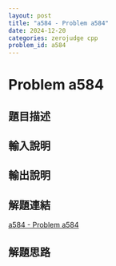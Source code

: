 ```yaml
---
layout: post
title: "a584 - Problem a584"
date: 2024-12-20
categories: zerojudge cpp
problem_id: a584
---
```


# Problem a584

## 題目描述



## 輸入說明



## 輸出說明



## 解題連結

[a584 - Problem a584](https://zerojudge.tw/ShowProblem?problemid=a584)

## 解題思路

